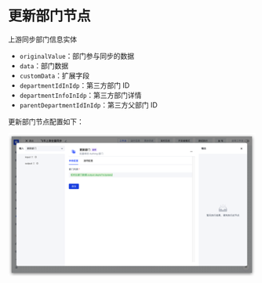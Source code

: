 # 更新部门节点

上游同步部门信息实体

- `originalValue`：部门参与同步的数据
- `data`：部门数据
- `customData`：扩展字段
- `departmentIdInIdp`：第三方部门 ID
- `departmentInfoInIdp`：第三方部门详情
- `parentDepartmentIdInIdp`：第三方父部门 ID

更新部门节点配置如下：

![](../../static/WPHObFY97o9CpvxEeYocw2wpnHH.png)
